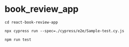 # book_review_app


```
cd react-book-review-app
```
```
npx cypress run --spec=./cypress/e2e/Sample-test.cy.js
```
```npm run test```
